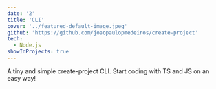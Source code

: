 ```yaml
---
date: '2'
title: 'CLI'
cover: '../featured-default-image.jpeg'
github: 'https://github.com/joaopaulopmedeiros/create-project'
tech:
  - Node.js
showInProjects: true
---
```


A tiny and simple create-project CLI. Start coding with TS and JS on an easy way!
